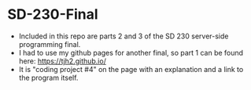# SD-230-Final

 - Included in this repo are parts 2 and 3 of the SD 230 server-side programming final.
 - I had to use my github pages for another final, so part 1 can be found here:
   https://tjh2.github.io/
 - It is "coding project #4" on the page with an explanation and a link to the program itself.

